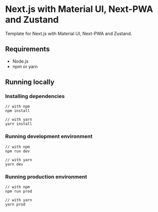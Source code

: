 # Next.js with Material UI, Next-PWA and Zustand

Template for Next.js with Material UI, Next-PWA and Zustand.

## Requirements

- Node.js
- npm or yarn

## Running locally

### Installing dependencies

```
// with npm
npm install

// with yarn
yarn install
```

### Running development environment

```
// with npm
npm run dev

// with yarn
yarn dev
```

### Running production environment

```
// with npm
npm run prod

// with yarn
yarn prod
```
